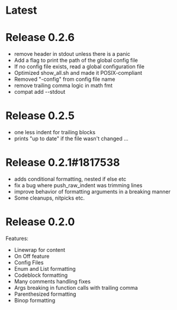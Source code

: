 # Latest

# Release 0.2.6

- remove header in stdout unless there is a panic
- Add a flag to print the path of the global config file
- If no config file exists, read a global configuration file
- Optimized show_all.sh and made it POSIX-compliant
- Removed "-config" from config file name
- remove trailing comma logic in math fmt
- compat add --stdout

# Release 0.2.5

- one less indent for trailing blocks
- prints "up to date" if the file wasn't changed
...


# Release 0.2.1#1817538
- adds conditional formatting, nested if else etc
- fix a bug where push_raw_indent was trimming lines 
- improve behavior of formatting arguments in a breaking manner
- Some cleanups, nitpicks etc.
 
# Release 0.2.0

Features: 
- Linewrap for content
- On Off feature
- Config Files
- Enum and List formatting
- Codeblock formatting
- Many comments handling fixes
- Args breaking in function calls with trailing comma
- Parenthesized formatting
- Binop formatting